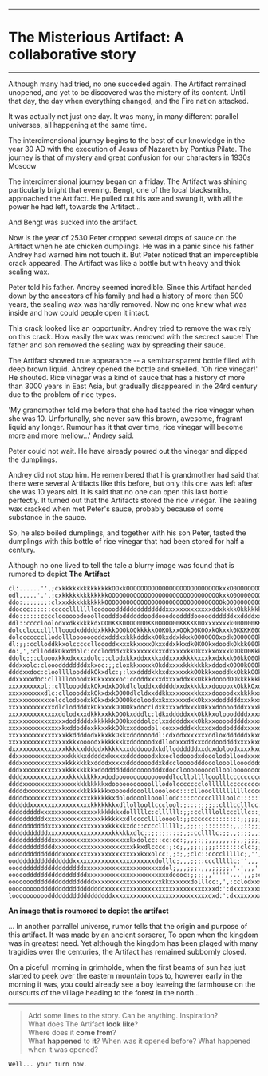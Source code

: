 ------------------------------------
# The Misterious Artifact: A collaborative story
------------------------------------

Although many had tried, no one succeded again. The Artifact remained unopened, and yet to be discovered was the mistery of its content. 
Until that day, the day when everything changed, and the Fire nation attacked. 

It was actually not just one day. It was many, in many different parallel universes, all happening at the same time. 

The interdimensional journey begins to the best of our knowledge in the year 30 AD with the execution of Jesus of Nazareth by Pontius Pilate. The journey is that of mystery and great confusion for our characters in 1930s Moscow 

The interdimensional journey began on a friday. 
The Artifact was shining particularly bright that evening.
Bengt, one of the local blacksmiths, approached the Artifact.
He pulled out his axe and swung it, with all the power he had left, towards the Artifact...


And Bengt was sucked into the artifact.

Now is the year of 2530
Peter dropped several drops of sauce on the Artifact when he ate chicken dumplings. He was in a panic since his father Andrey had warned him not touch it. But Peter noticed that an imperceptible crack appeared. The Artifact was like a bottle but with heavy and thick sealing wax. 

Peter told his father. Andrey seemed incredible. Since this Artifact handed down by the ancestors of his family and had a history of more than 500 years, the sealing wax was hardly removed. Now no one knew what was inside and how could people open it intact. 

This crack looked like an opportunity. Andrey tried to remove the wax rely on this crack. How easily the wax was removed with the secrect sauce! The father and son removed the sealing wax by spreading their sauce.

The Artifact showed  true appearance -- a semitransparent bottle filled with deep brown liquid. Andrey opened the bottle and smelled. 'Oh rice vinegar!' He shouted. Rice vinegar was a kind of sauce that has a history of more than 3000 years in East Asia, but gradually disappeared in the 24rd century due to the problem of rice types.

'My grandmother told me before that she had tasted the rice vinegar when she was 10. Unfortunally, she never saw this brown, awesome, fragrant liquid any longer. Rumour has it that over time, rice vinegar will become more and more mellow...' Andrey said.

Peter could not wait. He have already poured out the vinegar and dipped the dumplings.

Andrey did not stop him. He remembered that his grandmother had said that there were several Artifacts like this before, but only this one was left after she was 10 years old. It is said that no one can open this last bottle perfectly.  It turned out that the Artifacts stored the rice vinegar. The sealing wax cracked when met Peter's sauce, probably because of some substance in the sauce.

So, he also boiled dumplings, and together with his son Peter,  tasted the dumplings with this bottle of rice vinegar that had been stored for half a century.

Although no one lived to tell the tale a blurry image was found that is rumored to depict **The Artifact** 
```
cl:......'',;cxkkkkkkkkkkkkkkOOkkOOOOOOOOOOOOOOOOOOOOOOOOOOkxkO0OOOOOOOOOOOOOOOOOOOOOOOOOOOOOOOOkkkkkkkkkd:,'''''.'''cxd
odl,....'.',;cxkkkkkkkkkkkkkOOOOOOOOOOOOOOOOOOOOOOOOOOOOOOOkxkO0O000OOOOOOOOOOOOOOOOOOOOOOOOOOOOkkkkkkkkxxl,''....'.'lxx
ddo:;;;;;;;:clxxxkkkkkkkkkkOOOOOOOOOOOOOOOOOOOOOOOOOOOOOOOOOkOO0000000000000000000000OOO00OOOOOOOOOkkkkkxxo:;;;;,;;;:oxx
ddoccc::::::cccccllllllloodoooddddddddddddddxxxxxxxxxxxxxddxkkkkOkkkkkkkkkkxkkkxxxxxkxxxxxxddddddoooollllcccc::::::ccldx
ddo::::::ccccloooooodooolloodddoddddddooddooodooddddoooodddddddxxddddxxdxxddxdddddddddddddxxdddoolldddooooolcccccc:::ldx
ddl::ccccloolodxxdkkkkkkdxOO0KKK00OO000KK0OOOO00KKKKK0Oxxxxxxxk000000KKKXXXXXK0OKXKKKKXK0O0KXXKOkddkOkxxkxdoollllolloxxx
dolcclcccclllllooodxdddddxkkkkOOOkOOkkkkkO0KOkxxOOkO0K0OxkOkxxk0KKKK000O00000KXK00KK0O0KK0000KOkkxodkkxxddddooollooodxxx
dolcccccccllodollloooooooddxdddxxkkkdddxkOOkxddxkkxkOO00OO0xodk0OO000OkkOOkkkOO00O00OkkO0O0KOxxdddloxxxxollollllllcc::cd
dl:;;:cclloddkkxolccccclloooddxxxxkkxxxxOkxxddxkkxdk0KOOkxdoodkOkkk00OkOOOOkOOkkO00OkkO0OkOOkxkxooooolcc:cclloxxkkl;;,cx
do:,',:clloddkOkxddolc:ccclodddxxkkxxxxxkkxxdxxxxxkkOkxxkxoxxxkOOkO0Kkk0OkOOO0OkkOOOOOOOkO0OkkOkdolc::cldxkOxx00ko:;;cdx
ddolc;;:cloooxkkxdxxxxdolc::clodxkkxddxxkkxddxxxxkkkkxxxkxdxkxk00kkO0OkOOOOOO00OOOO0OkkkkO00kxdolclodxk00O0KKOkxc;;codxx
dddxxolc:cloooddddddddxkxoc:;;cloxkkxxxxkOkddxxxxkkkkkkkxddodxO0OOkO0OkkOOOO00OO0000OkkkkOOOxollloxkOO0K0kk00kl::ldxxxdd
ddddxxdoc:cloolllloodddkOkxdlc:;:lxxddddkkkxdxxxxxkkOOkkkxooddkkOkkkOOkxkOOkO0OO00OkkkkkkkxollodkOOO0KKXK0OOxl:cdxxxxxxd
ddxxxxxdoc:cllllloooodxkOkxxxxxoc:codddxxxxdxxxxddxkkOkkkdooodOOkkkkkkkxkkkkkO00OOOOkOOxdolodkO00KKKKKK00KOdc:ldxxxxxxxx
xxxxxxxxxol::cllloooddxkOkxdxkOOkdlcloddxxdddddxxdxkkkkxxdooooxkOkkkOxdxkkkkkkkOOkOOkkdooodOKXXXXXK00KK0Okoccodxxxxxxxxd
xxxxxxxxxxdlc:clloooddxkOkxdxkOO0OdlcldxxddkkxxxxxxxkkxxxdoooodxxkkkkxxkxxkxxkOkkOOkxollodkOKKKKKKKKK000kl:coxxxxxxxxxxd
xxxxxxxxxxxxolcclodoodxkOkxdxkOOOOkdoloodxxkxxxxxxdxkOkxxxdodddddxxxkxxkxxxxxk0OkOOxolodxxxxk00Okkkkkkxdlcldxxxxxxxxxxdd
xxxxxxxxxxxxxdlcloddddxkOkxxxkOOOOkxdoccldxkxxxxddxxkkOkxxdoooodddxxxxkkdddxxxkOOxooodk0kxxdxkOOkkxxxdolcldxxxxxxxxxxddd
xxxxxxxxxxxxxxdolodxxxdkkkxxkkOOOkxdddlc:ldkxdddddxxkOkkkxoloooddddxxxxxdddddxkkdolox00000OkkkkkOOOOkoclodxxxxxxxxxxxddd
xxxxxxxxxxxxxxxxdodddddxkkkkkkOOOkxdddolcclxxdddddxxkOkkxxoooodddddxxxxdxxdddddollok0000000OOkdoddxxolldxxxxxxxxxxxxxddd
xxxxxxxxxxxxxxxkxddoddoxkkxxkkOOkxxddoodol:coxxxdddxkkxxdxdododdddxxxxddxxddddlllokOOOOOOOkkxddddddolldxxxxxxxxxxxxxxddd
xxxxxxxxxxxxxxxxkkddddodxkkxkkOkkxdddoooddl:cdxddxxxxxxxddloxddddddxkxddxdddolccoxkkkkkkxdooddddddolodxxxxxxxxxxxxxxdddd
xxxxxxxxxxxxxxxxxkkxoooodxkkkkkkkxdddooodxdllodxxxddxxxdddooddddxxxxkxdddooolccoxxxxdddddddoooddolldxxxxxxxxxxxxxxxxdddd
dxxxxxxxxxxxxxxxkkkkxdddodxkkkkkxxdddooodxkdlloddddddxxddxdoloodxxxxkxddddolcclodddolodddddddddolodxxxxxxxxxxxxxxxdddddd
ddxxxxxxxxxxxxxxxkkkkxdddddxkxxxxddddooodxkxoclodooodxdooolodolloodxxxdddolcclooooddolooooodddooodxkxxxxxxxxxxxxxddddddd
dddxxxxxxxxxxxxxkkkkkkkxddddxxxxxddddoooddxkdccloooodddooolooollooodddddolcclooooddddoodddoooooodxkxxxxxxxxxxxxxdddddddd
dddxxxxxxxxxxxxxkkkkkkkkxdddddddddddoooodddxdocclooooooooollooloooooooolllllodoloddddddddddoolodxxxxxxxxxxxxxxxddddddddd
ddddxxxxxxxxxxxxxkkkkkkkkxxdodooooooooooooooddlccllollllooolllcccccccccclloloddoloddddddddollodxkxxxxxxxxxxxxxdddddddddd
ddddxxxxxxxxxxxxxxxkkkkkkkkxdooooooooooolllodolccccccclollllllccccccccccclloodddoloddddddolloxkkkxxxxxxxxxxxxddddddddddd
dddddxxxxxxxxxxxxxxxkkkkkkkkxooooddooolllooolooc:::cllooollllllllllccccccclooooddoloddooolloxkxxxxxxxxxxxxxxdddddddddddd
dddddxxxxxxxxxxxxxxxxxxkkkkkkxdolodooollooollodc:::cccccclllloolc::::::ccloooooooolclolccloxkxxxxxxxxxxxxxxdddddddddddoo
ddddddxxxxxxxxxxxxxxxxxkkkkkkkxdllolloollccclool:;:::;;;;::clllcclllcc::coddddollollllccloxkxxxxxxxxxxxxxdddddddddddddoo
dddddddddxxxxxxxxxxxxxxxxkkkkkkxdolllllc:cllllll:;;:ccllllollccclllc::;:cldxdlllllllcc:cdxxxxxxxxxxxxxxxdddddddddddddooo
ddddddddddxxxxxxxxxxxxxxxxkkkkkkxdlccccllllooool:;;cccccc::::::::;;;;;;;clodoolllll:;;cdxxxxxxxxxxxxxxxxddddddddddddoooo
dddddddddddxxxxxxxxxxxxxxxxxkkkkkxdc::ccccllllll;,;;;;;:::::::;,,;::;;;;:ccc::::;;;;;cdxxxxxxxxxxxxxxxxddddddddddddooooo
dddddddddddxxxxxxxxxxxxxxxxxxkkkkkxdlc::;;;;;:::;,;:ccllllc:;;,,;;;;,,;;:::;;::;;;;:ldxxxxxxxxxxxxxxxxdddddddddddooooooo
ddddddddddddxxxxxxxxxxxxxxxxxxxxxxkxdolcc::cc:cc:;,,;;;;,,,,,,,;,,;;;;;::c:::::::::lxxxxxxxxxxxxxxxxxxdddddddddddooooooo
dddddddddddddxxxxxxxxxxxxxxxxxxxxxxkkxdlcccc:;:c;,,;;;;;;;:::::::clc:;;:;;,,,;:c:coxxxxxxxxxxxxxxxxxxdddddddddddoooooooo
oddddddddddddddxxxxxxxxxxxxxxxxxxxxxxkxxolcc:,;:;,;clc::cccclllllc;,'',;;;;;:::cldxxxxxxxxxxxxxxxdxxdddddddddddddooooooo
ooddddddddddddddddxxxxxxxxxxxxxxxxxxxxxxxdolllc;,,,;;;:ccclllllc;'',,,'',;:::cldxxxxxxxxxxxxxddddddddddddddddddddooooooo
oooddddddddddddddddddxxxxxxxxxxxxxxxxxxxxxxdol;,,,;;;,,,,;;;;;,'.',,,''',cloodxxxxxxxxdddxxdddddddddddddddddddddoooooool
ooooodddddddddddddddddxxxxxxxxxxxxxxxxxxxxxxxdoooc:;;;;,,'''''...',,;:cldxxxxxxxxxxxxdddddddddddddddddddddddddoooooooool
ooooooodddddddddddddddddxxxxxxxxxxxxxxxxxxxkkxxxxxxdolllcc:,',:cclodxxxxxxxxxxxxxxxxxxdddddddddddddddddddddddooooooooool
oooooooooddddddddddddddddddxxxxxxxxxxxxxxxxxxxxxxxxxxxxxxxd:':dxxxxxxxxxxxxxxxxxxxxxxxxxdddddddddddddddddddooooooooooool
looooooooooddddddddddddddddddxxxxxxxxxxxxxxxxxxxxxxxxxxxdxd:':dxxxxxxxxxxxxxxxxxxxxxxxxxxdddddddddddddddooooooooooooolll
```
__An image that is roumored to depict the artifact__

... In another parrallel universe, rumor tells that the origin and purpose of this artifact.
It was made by an ancient sorserer, To open when the kingdom was in greatest need.
Yet although the kingdom has been plaged with many tragidies over the centuries,
the Artifact has remained subbornly closed.

On a picefull morning in grimholde, when the first beams of sun has just started to peek over 
the eastern mountain tops to, however early in the morning it was, you could already see
a boy leaveing the farmhouse on the outscurts of the village heading to the
forest in the north...

---------------------------------------------------------------

>  Add some lines to the story. Can be anything. Inspiration?  
>  What does The Artifact **look like**?  
>  Where does it **come from**?  
>  What **happened** to **it**? 
>  When was it opened before? 
>  What happened when it was opened?

`Well... your turn now.`
